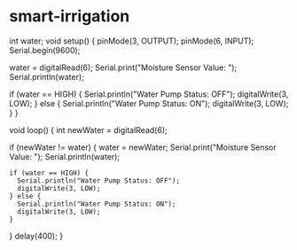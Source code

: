 # smart-irrigation

int water;
void setup() {
  pinMode(3, OUTPUT);
  pinMode(6, INPUT);
  Serial.begin(9600);

  water = digitalRead(6);
  Serial.print("Moisture Sensor Value: ");
  Serial.println(water);

  if (water == HIGH) {
    Serial.println("Water Pump Status: OFF");
    digitalWrite(3, LOW);
  } else {
    Serial.println("Water Pump Status: ON");
    digitalWrite(3, LOW); 
  }
}

void loop() {
  int newWater = digitalRead(6);

  if (newWater != water) {
    water = newWater;
    Serial.print("Moisture Sensor Value: ");
    Serial.println(water);

    if (water == HIGH) {
      Serial.println("Water Pump Status: OFF");
      digitalWrite(3, LOW);
    } else {
      Serial.println("Water Pump Status: ON");
      digitalWrite(3, LOW);
    }
  }
  delay(400);
}
